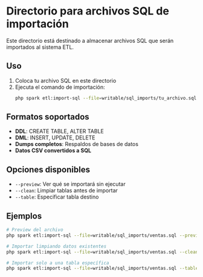 # Directorio para archivos SQL de importación

Este directorio está destinado a almacenar archivos SQL que serán importados al sistema ETL.

## Uso

1. Coloca tu archivo SQL en este directorio
2. Ejecuta el comando de importación:
   ```bash
   php spark etl:import-sql --file=writable/sql_imports/tu_archivo.sql
   ```

## Formatos soportados

- **DDL**: CREATE TABLE, ALTER TABLE
- **DML**: INSERT, UPDATE, DELETE  
- **Dumps completos**: Respaldos de bases de datos
- **Datos CSV convertidos a SQL**

## Opciones disponibles

- `--preview`: Ver qué se importará sin ejecutar
- `--clean`: Limpiar tablas antes de importar
- `--table`: Especificar tabla destino

## Ejemplos

```bash
# Preview del archivo
php spark etl:import-sql --file=writable/sql_imports/ventas.sql --preview

# Importar limpiando datos existentes  
php spark etl:import-sql --file=writable/sql_imports/ventas.sql --clean

# Importar solo a una tabla específica
php spark etl:import-sql --file=writable/sql_imports/ventas.sql --table=fact_ventas
```